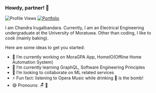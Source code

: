 ### Howdy, partner! 👋
![Profile Views](https://komarev.com/ghpvc/?username=chandralegend&color=brightgreen)
[![Portfolio](https://img.shields.io/badge/Visit-Portfolio-blueviolet)](http://chandralegend.me/)

I am Chandra Irugalbandara. Currently, I am an Electrical Engineering undergraduate at the University of Moratuwa. Other than coding, I like to cook (mainly baking).

Here are some ideas to get you started:

- 🔭 I’m currently working on MoraGPA App, HomeIO(Offline Home Automation System)
- 🌱 I’m currently learning GraphQL, Software Engineering Principles
- 👯 I’m looking to collaborate on ML related services
- ⚡ Fun fact: listening to Opera Music while drinking 🍺  is the bomb!
- 😄 Pronouns: 🪑 🍎 
